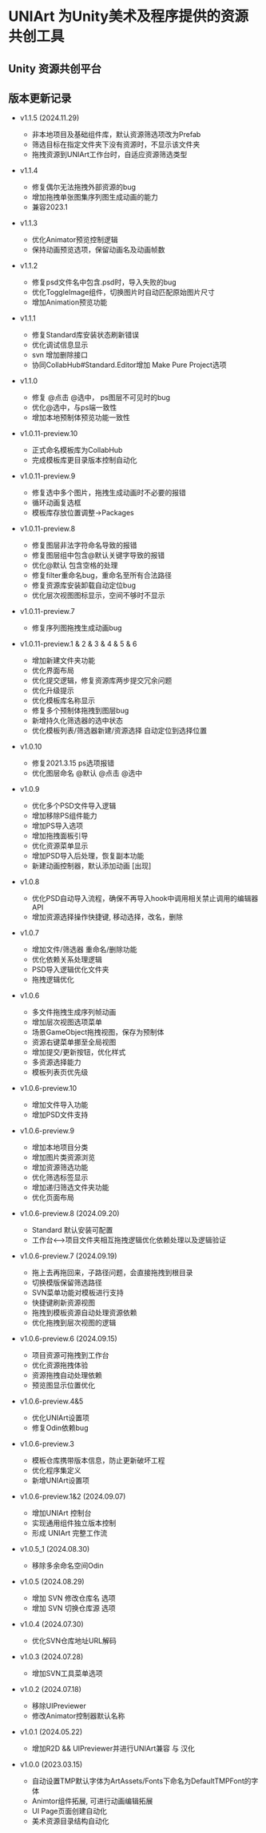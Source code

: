 # UNIArt 为Unity美术及程序提供的资源共创工具

## Unity 资源共创平台

## 版本更新记录
- v1.1.5 (2024.11.29)
  - 非本地项目及基础组件库，默认资源筛选项改为Prefab
  - 筛选目标在指定文件夹下没有资源时，不显示该文件夹
  - 拖拽资源到UNIArt工作台时，自适应资源筛选类型
  
- v1.1.4
  - 修复偶尔无法拖拽外部资源的bug
  - 增加拖拽单张图集序列图生成动画的能力
  - 兼容2023.1

- v1.1.3
  - 优化Animator预览控制逻辑
  - 保持动画预览选项，保留动画名及动画帧数
  
- v1.1.2
  - 修复psd文件名中包含.psd时，导入失败的bug
  - 优化ToggleImage组件，切换图片时自动匹配原始图片尺寸
  - 增加Animation预览功能

- v1.1.1
  - 修复Standard库安装状态刷新错误
  - 优化调试信息显示
  - svn 增加删除接口
  - 协同CollabHub#Standard.Editor增加 Make Pure Project选项

- v1.1.0
  - 修复 @点击 @选中， ps图层不可见时的bug
  - 优化@选中，与ps端一致性
  - 增加本地预制体预览功能一致性

- v1.0.11-preview.10
  - 正式命名模板库为CollabHub
  - 完成模板库更目录版本控制自动化
  
- v1.0.11-preview.9
  - 修复选中多个图片，拖拽生成动画时不必要的报错
  - 循环动画复选框
  - 模板库存放位置调整->Packages
  
- v1.0.11-preview.8
  - 修复图层非法字符命名导致的报错
  - 修复图层组中包含@默认关键字导致的报错
  - 优化@默认 包含空格的处理
  - 修复filter重命名bug，重命名至所有合法路径
  - 修复资源库安装卸载自动定位bug
  - 优化层次视图图标显示，空间不够时不显示
  
- v1.0.11-preview.7
  - 修复序列图拖拽生成动画bug
  
- v1.0.11-preview.1 & 2 & 3 & 4 & 5 & 6
  - 增加新建文件夹功能
  - 优化界面布局
  - 优化提交逻辑，修复资源库两步提交冗余问题
  - 优化升级提示
  - 优化模板库名称显示
  - 修复多个预制体拖拽到图层bug
  - 新增持久化筛选器的选中状态
  - 优化模板列表/筛选器新建/资源选择 自动定位到选择位置
  
- v1.0.10
  - 修复2021.3.15 ps选项报错
  - 优化图层命名 @默认 @点击 @选中
  
- v1.0.9
  - 优化多个PSD文件导入逻辑
  - 增加移除PS组件能力
  - 增加PS导入选项
  - 增加拖拽面板引导
  - 优化资源菜单显示
  - 增加PSD导入后处理，恢复副本功能
  - 新建动画控制器，默认添加动画 [出现]

- v1.0.8
  - 优化PSD自动导入流程，确保不再导入hook中调用相关禁止调用的编辑器API
  - 增加资源选择操作快捷键, 移动选择，改名，删除

- v1.0.7
  - 增加文件/筛选器 重命名/删除功能
  - 优化依赖关系处理逻辑
  - PSD导入逻辑优化文件夹
  - 拖拽逻辑优化
  
- v1.0.6
  - 多文件拖拽生成序列帧动画
  - 增加层次视图选项菜单
  - 场景GameObject拖拽视图，保存为预制体
  - 资源右键菜单挪至全局视图
  - 增加提交/更新按钮，优化样式
  - 多资源选择能力 
  - 模板列表页优先级
  
- v1.0.6-preview.10
  - 增加文件导入功能
  - 增加PSD文件支持
  
- v1.0.6-preview.9
  - 增加本地项目分类
  - 增加图片类资源浏览
  - 增加资源筛选功能
  - 优化筛选标签显示
  - 增加递归筛选文件夹功能
  - 优化页面布局
  
- v1.0.6-preview.8 (2024.09.20)
  - Standard 默认安装可配置
  - 工作台<-->项目文件夹相互拖拽逻辑优化依赖处理以及逻辑验证

- v1.0.6-preview.7 (2024.09.19)
   - 拖上去再拖回来，子路径问题，会直接拖拽到根目录
   - 切换模版保留筛选路径 
   - SVN菜单功能对模板进行支持
   - 快捷键刷新资源视图 
   - 拖拽到模板资源自动处理资源依赖
   - 优化拖拽到层次视图的逻辑

- v1.0.6-preview.6 (2024.09.15)
  - 项目资源可拖拽到工作台
  - 优化资源拖拽体验
  - 资源拖拽自动处理依赖
  - 预览图显示位置优化
  
- v1.0.6-preview.4&5 
  - 优化UNIArt设置项
  - 修复Odin依赖bug

- v1.0.6-preview.3
  - 模板仓库携带版本信息，防止更新破坏工程
  - 优化程序集定义
  - 新增UNIArt设置项

- v1.0.6-preview.1&2 (2024.09.07)
  - 增加UNIArt 控制台
  - 实现通用组件独立版本控制
  - 形成 UNIArt 完整工作流

- v1.0.5_1 (2024.08.30)
  - 移除多余命名空间Odin
  
- v1.0.5 (2024.08.29)
  - 增加 SVN 修改仓库名 选项
  - 增加 SVN 切换仓库源 选项
- v1.0.4 (2024.07.30)
  - 优化SVN仓库地址URL解码
  
- v1.0.3 (2024.07.28)
  - 增加SVN工具菜单选项
  
- v1.0.2 (2024.07.18)
  - 移除UIPreviewer
  - 修改Animator控制器默认名称
  
- v1.0.1 (2024.05.22)
  - 增加R2D && UIPreviewer并进行UNIArt兼容 与 汉化
- v1.0.0 (2023.03.15)
  - 自动设置TMP默认字体为ArtAssets/Fonts下命名为DefaultTMPFont的字体
  - Animtor组件拓展, 可进行动画编辑拓展
  - UI Page页面创建自动化
  - 美术资源目录结构自动化